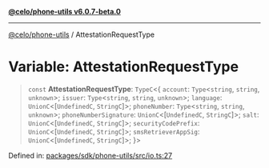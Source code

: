 [**@celo/phone-utils v6.0.7-beta.0**](../README.md)

***

[@celo/phone-utils](../globals.md) / AttestationRequestType

# Variable: AttestationRequestType

> `const` **AttestationRequestType**: `TypeC`\<\{ `account`: `Type`\<`string`, `string`, `unknown`\>; `issuer`: `Type`\<`string`, `string`, `unknown`\>; `language`: `UnionC`\<\[`UndefinedC`, `StringC`\]\>; `phoneNumber`: `Type`\<`string`, `string`, `unknown`\>; `phoneNumberSignature`: `UnionC`\<\[`UndefinedC`, `StringC`\]\>; `salt`: `UnionC`\<\[`UndefinedC`, `StringC`\]\>; `securityCodePrefix`: `UnionC`\<\[`UndefinedC`, `StringC`\]\>; `smsRetrieverAppSig`: `UnionC`\<\[`UndefinedC`, `StringC`\]\>; \}\>

Defined in: [packages/sdk/phone-utils/src/io.ts:27](https://github.com/celo-org/developer-tooling/blob/master/packages/sdk/phone-utils/src/io.ts#L27)
